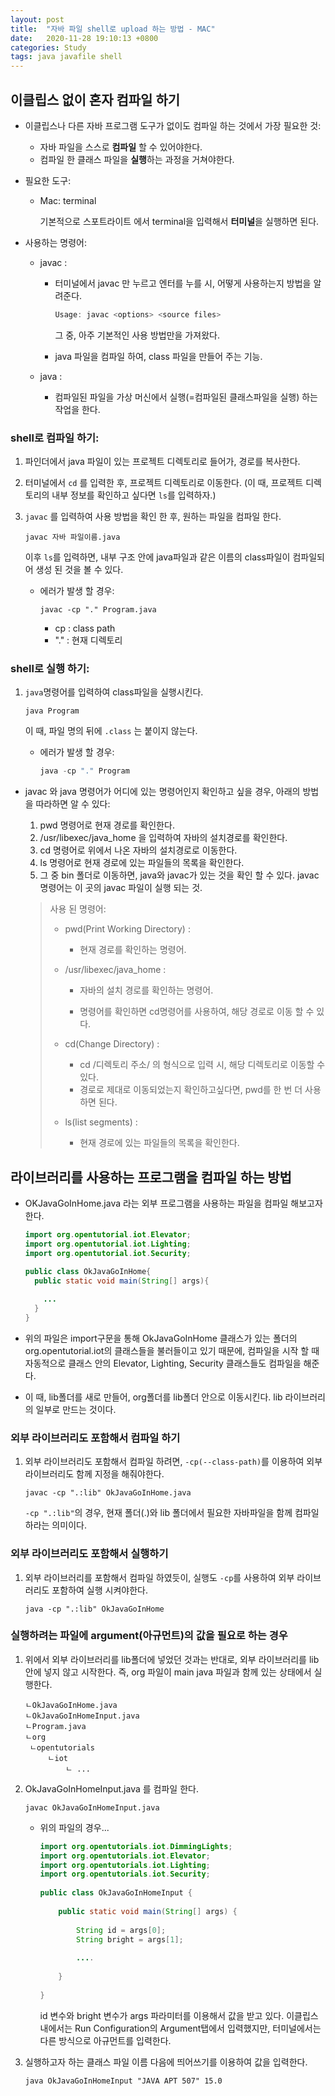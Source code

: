 ```yaml
---
layout: post
title:  "자바 파일 shell로 upload 하는 방법 - MAC"
date:   2020-11-28 19:10:13 +0800
categories: Study
tags: java javafile shell
---
```




## 이클립스 없이 혼자 컴파일 하기

* 이클립스나 다른 자바 프로그램 도구가 없이도 컴파일 하는 것에서 가장 필요한 것:
  * 자바 파일을 스스로 **컴파일** 할 수 있어야한다.
  * 컴파일 한 클래스 파일을 **실행**하는 과정을 거쳐야한다.



* 필요한 도구:

  * Mac: terminal

    기본적으로 스포트라이트 에서 terminal을 입력해서 **터미널**을 실행하면 된다.



* 사용하는 명령어:

  * javac :

    * 터미널에서 javac 만 누르고 엔터를 누를 시, 어떻게 사용하는지 방법을 알려준다.

      ```java
      Usage: javac <options> <source files>
      ```

      그 중, 아주 기본적인 사용 방법만을 가져왔다.

    * java 파일을 컴파일 하여, class 파일을 만들어 주는 기능.

  * java :

    * 컴파일된 파일을 가상 머신에서 실행(=컴파일된 클래스파일을 실행) 하는 작업을 한다.



### shell로 컴파일 하기:

1. 파인더에서 java 파일이 있는 프로젝트 디렉토리로 들어가, 경로를 복사한다.

2. 터미널에서 `cd` 를 입력한 후, 프로젝트 디렉토리로 이동한다.
   (이 때, 프로젝트 디렉토리의 내부 정보를 확인하고 싶다면 `ls`를 입력하자.)

3. `javac` 를 입력하여 사용 방법을 확인 한 후, 원하는 파일을 컴파일 한다.

   ```shell
   javac 자바 파일이름.java
   ```

   이후 `ls`를 입력하면, 내부 구조 안에 java파일과 같은 이름의 class파일이 컴파일되어 생성 된 것을 볼 수 있다. 

   * 에러가 발생 할 경우:

     ```shell
     javac -cp "." Program.java
     ```

     * cp : class path
     * "." : 현재 디렉토리



### shell로 실행 하기:

1. `java`명령어를 입력하여 class파일을 실행시킨다.

   ```shell
   java Program
   ```

   이 때, 파일 명의 뒤에 `.class` 는 붙이지 않는다.

   * 에러가 발생 할 경우:

     ```java
     java -cp "." Program
     ```

     



* javac 와 java 명령어가 어디에 있는 명령어인지 확인하고 싶을 경우, 아래의 방법을 따라하면 알 수 있다:
  

  1. pwd 명령어로 현재 경로를 확인한다.
  2. /usr/libexec/java_home 을 입력하여 자바의 설치경로를 확인한다.
  3. cd 명령어로 위에서 나온 자바의 설치경로로 이동한다.
  4. ls 명령어로 현재 경로에 있는 파일들의 목록을 확인한다.
  5. 그 중 bin 폴더로 이동하면, java와 javac가 있는 것을 확인 할 수 있다.
     javac 명령어는 이 곳의 javac 파일이 실행 되는 것.

  

  > 사용 된 명령어:
  >
  > * pwd(Print Working Directory) : 
  >
  >   * 현재 경로를 확인하는 명령어.
  >
  > * /usr/libexec/java_home :
  >
  >   * 자바의 설치 경로를 확인하는 명령어.
  >
  >   * 명령어를 확인하면 cd명령어를 사용하여, 해당 경로로 이동 할 수 있다.
  >
  > * cd(Change Directory) :
  >
  >   * cd /디렉토리 주소/ 의 형식으로 입력 시, 해당 디렉토리로 이동할 수 있다.
  >   * 경로로 제대로 이동되었는지 확인하고싶다면, pwd를 한 번 더 사용하면 된다.
  >
  > * ls(list segments) :
  >
  >   * 현재 경로에 있는 파일들의 목록을 확인한다.



## 라이브러리를 사용하는 프로그램을 컴파일 하는 방법

* OKJavaGoInHome.java 라는 외부 프로그램을 사용하는 파일을 컴파일 해보고자 한다.

  ```java
  import org.opentutorial.iot.Elevator;
  import org.opentutorial.iot.Lighting;
  import org.opentutorial.iot.Security;
  
  public class OkJavaGoInHome{
    public static void main(String[] args){
      
      ...
    }
  }
  ```

* 위의 파일은 import구문을 통해 OkJavaGoInHome 클래스가 있는 폴더의 org.opentutorial.iot의 클래스들을 불러들이고 있기 때문에, 
  컴파일을 시작 할 때 자동적으로 클래스 안의 Elevator, Lighting, Security 클래스들도 컴파일을 해준다.

* 이 때, lib폴더를 새로 만들어, org폴더를 lib폴더 안으로 이동시킨다.
  lib 라이브러리의 일부로 만드는 것이다.



### 외부 라이브러리도 포함해서 컴파일 하기

1. 외부 라이브러리도 포함해서 컴파일 하려면, `-cp(--class-path)`를 이용하여 외부 라이브러리도 함께 지정을 해줘야한다.

   ```shell
   javac -cp ".:lib" OkJavaGoInHome.java
   ```

   `-cp ".:lib"`의 경우, 현재 폴더(.)와 lib 폴더에서 필요한 자바파일을 함께 컴파일 하라는 의미이다.



### 외부 라이브러리도 포함해서 실행하기

1. 외부 라이브러리를 포함해서 컴파일 하였듯이, 실행도 `-cp`를 사용하여 외부 라이브러리도 포함하여 실행 시켜야한다.

   ```shell
   java -cp ".:lib" OkJavaGoInHome
   ```

   

### 실행하려는 파일에 argument(아규먼트)의 값을 필요로 하는 경우

1. 위에서 외부 라이브러리를 lib폴더에 넣었던 것과는 반대로, 외부 라이브러리를 lib안에 넣지 않고 시작한다.
   즉, org 파일이 main java 파일과 함께 있는 상태에서 실행한다.

   ```
   ㄴOkJavaGoInHome.java
   ㄴOkJavaGoInHomeInput.java
   ㄴProgram.java
   ㄴorg
   	ㄴopentutorials
   		ㄴiot
   			ㄴ ...
   ```

2. OkJavaGoInHomeInput.java 를 컴파일 한다.

   ```shell
   javac OkJavaGoInHomeInput.java
   ```

   * 위의 파일의 경우...

     ```java
     import org.opentutorials.iot.DimmingLights;
     import org.opentutorials.iot.Elevator;
     import org.opentutorials.iot.Lighting;
     import org.opentutorials.iot.Security;
      
     public class OkJavaGoInHomeInput {
      
         public static void main(String[] args) {
              
             String id = args[0];
             String bright = args[1];
             
             ....
      
         }
      
     }
     
     ```

     id 변수와 bright 변수가 args 파라미터를 이용해서 값을 받고 있다.
     이클립스 내에서는 Run Configuration의 Argument탭에서 입력했지만, 터미널에서는 다른 방식으로 아규먼트를 입력한다.

3. 실행하고자 하는 클래스 파일 이름 다음에 띄어쓰기를 이용하여 값을 입력한다.

   ```shell
   java OkJavaGoInHomeInput "JAVA APT 507" 15.0
   ```

   